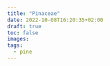 ```yaml
---
title: "Pinaceae"
date: 2022-10-08T16:20:35+02:00
draft: true
toc: false
images:
tags:
  - pine
---
```


